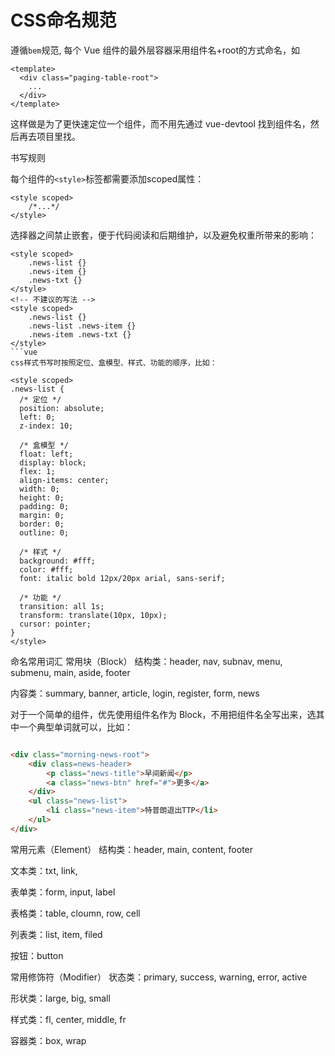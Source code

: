 # CSS命名规范

遵循`bem`规范, 每个 Vue 组件的最外层容器采用组件名+root的方式命名，如

```
<template>
  <div class="paging-table-root">
    ...
  </div>
</template>
```

这样做是为了更快速定位一个组件，而不用先通过 vue-devtool 找到组件名，然后再去项目里找。

书写规则

每个组件的`<style>`标签都需要添加scoped属性：

```
<style scoped>
    /*...*/
</style>
```

选择器之间禁止嵌套，便于代码阅读和后期维护，以及避免权重所带来的影响：

<!-- 好的写法 -->

```
<style scoped>
    .news-list {}
    .news-item {}
    .news-txt {}
</style>
<!-- 不建议的写法 -->
<style scoped>
    .news-list {}
    .news-list .news-item {}
    .news-item .news-txt {}
</style>
```vue
css样式书写时按照定位、盒模型、样式、功能的顺序，比如：

```

```
<style scoped>
.news-list {
  /* 定位 */
  position: absolute;
  left: 0;
  z-index: 10;

  /* 盒模型 */
  float: left;
  display: block;
  flex: 1;
  align-items: center;
  width: 0;
  height: 0;
  padding: 0;
  margin: 0;
  border: 0;
  outline: 0;

  /* 样式 */
  background: #fff;
  color: #fff;
  font: italic bold 12px/20px arial, sans-serif;

  /* 功能 */
  transition: all 1s;
  transform: translate(10px, 10px);
  cursor: pointer;
}
</style>
```

命名常用词汇
常用块（Block）
结构类：header, nav, subnav, menu, submenu, main, aside, footer

内容类：summary, banner, article, login, register, form, news

对于一个简单的组件，优先使用组件名作为 Block，不用把组件名全写出来，选其中一个典型单词就可以，比如：

```html

<div class="morning-news-root">
    <div class=news-header>
        <p class="news-title">早间新闻</p>
        <a class="news-btn" href="#">更多</a>
    </div>
    <ul class="news-list">
        <li class="news-item">特普朗退出TTP</li>
    </ul>
</div>
```

常用元素（Element）
结构类：header, main, content, footer

文本类：txt, link,

表单类：form, input, label

表格类：table, cloumn, row, cell

列表类：list, item, filed

按钮：button

常用修饰符（Modifier）
状态类：primary, success, warning, error, active

形状类：large, big, small

样式类：fl, center, middle, fr

容器类：box, wrap

